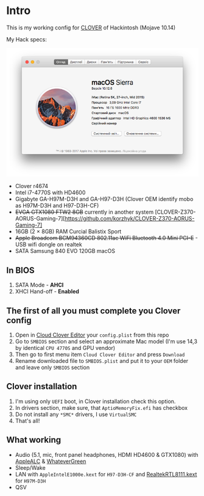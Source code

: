 # Intro

This is my working config for [CLOVER][Clover] of Hackintosh (Mojave 10.14)

My Hack specs:

![My hackintosh specs][System Info]

* Clover r4674
* Intel i7-4770S with HD4600
* Gigabyte GA-H97M-D3H  and GA-H97-D3H (Clover OEM identify mobo as H97M-D3H and H97-D3H-CF)
* ~~EVGA GTX1080 FTW2 8GB~~ currently in another system [CLOVER-Z370-AORUS-Gaming-7][https://github.com/korzhyk/CLOVER-Z370-AORUS-Gaming-7]
* 16GB (2 × 8GB) RAM Curcial Balistix Sport
* ~~Apple Broadcom BCM94360CD 802.11ac WiFi Bluetooth 4.0 Mini PCI-E~~ - USB wifi dongle on realtek
* SATA Samsung 840 EVO 120GB macOS

## In BIOS

1. SATA Mode - **AHCI**
2. XHCI Hand-off - **Enabled**

## The first of all you must complete you Clover config

1. Open in [Cloud Clover Editor][CCE] your `config.plist` from this repo
2. Go to `SMBIOS` section and select an approximate Mac model (I'm use 14,3 by identical `CPU 4770S` and GPU vendor)
3. Then go to first menu item `Cloud Clover Editor` and press `Download`
4. Rename downloaded file to `SMBIOS.plist` and put it to your `OEM` folder and leave only `SMBIOS` section

## Clover installation

1. I'm using only `UEFI` boot, in Clover installation check this option.
2. In drivers section, make sure, that `AptioMemoryFix.efi` has checkbox
3. Do not install any `*SMC*` drivers, I use `VirtualSMC`
4. That's all!

## What working

* Audio (5.1, mic, front panel headphones, HDMI HD4600 & GTX1080) with [AppleALC][AppleALC] & [WhateverGreen][WhateverGreen]
* Sleep/Wake
* LAN with `AppleIntelE1000e.kext` for `H97-D3H-CF` and [RealtekRTL8111.kext][RealtekRTL8111] for `H97M-D3H`
* QSV

[RealtekRTL8111]: https://github.com/Mieze/RTL8111_driver_for_OS_X
[WhateverGreen]: https://github.com/acidanthera/WhateverGreen
[AppleALC]: https://github.com/acidanthera/AppleALC
[Lilu]: https://github.com/vit9696/Lilu
[Clover]: https://sourceforge.net/projects/cloverefiboot/
[Windows Boot]: ./misc/Screenshots/Bootable_Windows_from_OSX.png
[System Info]: ./misc/Screenshots/System_Info.png
[CCE]: http://cloudclovereditor.altervista.org/
